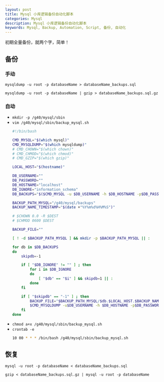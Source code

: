 ```yaml
---
layout: post
title: Mysql 小库逻辑备份自动化脚本
categories: Mysql
description: Mysql 小库逻辑备份自动化脚本
keywords: Mysql, Backup, Automation, Script, 备份, 自动化
---
```



初期全量备份，就两个字，简单！

## 备份

### 手动
`mysqldump -u root -p databaseName > databaseName_backups.sql`

[备注]:单点间需手动换行，不然会在一个<P>标签内
`mysqldump -u root -p databaseName | gzip > databaseName_backups.sql.gz`

### 自动
- `mkdir -p /g40/mysql/sbin`
- `vim /g40/mysql/sbin/backup_mysql.sh`
  ```bash
  #!/bin/bash
  
  CMD_MYSQL="$(which mysql)"
  CMD_MYSQLDUMP="$(which mysqldump)"
  # CMD_CHOWN="$(which chown)"
  # CMD_CHMOD="$(which chmod)"
  # CMD_GZIP="$(which gzip)"
  
  LOCAL_HOST="$(hostname)"
  
  DB_USERNAME=""
  DB_PASSWORD=""
  DB_HOSTNAME="localhost"
  DB_IGNORE="information_schema"
  DB_BACKUPS="$($CMD_MYSQL -u $DB_USERNAME -h $DB_HOSTNAME -p$DB_PASSWORD -Bse 'show databases')"
  
  BACKUP_PATH_MYSQL="/g40/mysql/backups"
  BACKUP_NAME_TIMESTAMP="$(date +"%Y%m%d%H%M%S")"
  
  # $CHOWN 0.0 -R $DEST
  # $CHMOD 0600 $DEST
  
  BACKUP_FILE=""
  
  [ ! -d $BACKUP_PATH_MYSQL ] && mkdir -p $BACKUP_PATH_MYSQL || :
  
  for db in $DB_BACKUPS
  do
      skipdb=-1
  
      if [ "$DB_IGNORE" != "" ] ; then
          for i in $DB_IGNORE
          do
              [ "$db" == "$i" ] && skipdb=1 || :
          done
      fi
  
      if [ "$skipdb" == "-1" ] ; then
          BACKUP_FILE="$BACKUP_PATH_MYSQL/$db.$LOCAL_HOST.$BACKUP_NAME_TIMESTAMP.sql"
          $CMD_MYSQLDUMP -u$DB_USERNAME -h $DB_HOSTNAME -p$DB_PASSWORD $db > $BACKUP_FILE
      fi
  done
  ```
- `chmod a+x /g40/mysql/sbin/backup_mysql.sh`
- `crontab -e`
  ```bash
  10 00 * * * /bin/bash /g40/mysql/sbin/backup_mysql.sh
  ```


## 恢复
`mysql -u root -p databaseName < databaseName_backups.sql`

`gzip < databaseName_backups.sql.gz | mysql -u root -p databaseName`
